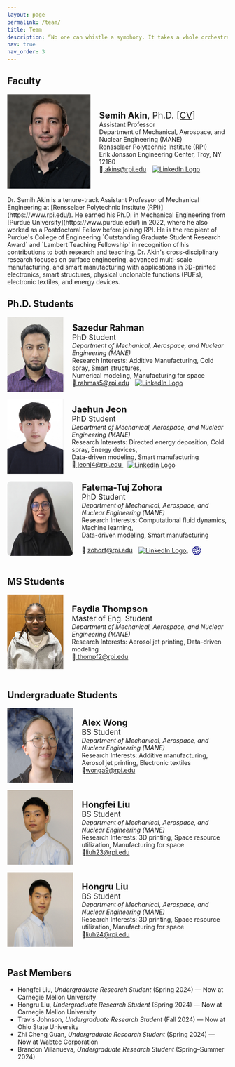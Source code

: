 ```yaml
---
layout: page
permalink: /team/
title: Team
description: “No one can whistle a symphony. It takes a whole orchestra to play it.” - H.E. Luccock -
nav: true
nav_order: 3
---
```


## Faculty

<div style="display: flex; align-items: center;">
    <img src="../assets/img/Akin_Semihhh.webp" width="190" height="215"/>
    <div style="text-align: left; margin-left: 20px;">
        <span style="font-size: 20px;"><b>Semih Akin</b>, Ph.D. <a href="https://semi-lab.github.io/assets\pdf\Semih_Akin_CV.pdf">[CV]</a></span>
        <br>
        Assistant Professor
        <br>
        Department of Mechanical, Aerospace, and Nuclear Engineering (MANE)
        <br>
        Rensselaer Polytechnic Institute (RPI)
        <br>
        Erik Jonsson Engineering Center, Troy, NY 12180
        <br>    
        &#128231;<a href="mailto:akins@rpi.edu" style="margin-right: 10px;"> akins@rpi.edu</a>
        <a href="https://www.linkedin.com/in/semih-akin-4297666b/">
            <img src="https://upload.wikimedia.org/wikipedia/commons/thumb/c/ca/LinkedIn_logo_initials.png/768px-LinkedIn_logo_initials.png" alt="LinkedIn Logo" width="20" height="20">
        </a>    
    </div>
</div>
<br>
 Dr. Semih Akin is a tenure-track Assistant Professor of Mechanical Engineering at [Rensselaer Polytechnic Institute (RPI)](https://www.rpi.edu/). He earned his Ph.D. in Mechanical Engineering from [Purdue University](https://www.purdue.edu/) in 2022, where he also worked as a Postdoctoral Fellow before joining RPI. He is the recipient of Purdue's College of Engineering `Outstanding Graduate Student Research Award` and `Lambert Teaching Fellowship` in recognition of his contributions to both research and teaching. Dr. Akin's cross-disciplinary research focuses on surface engineering, advanced multi-scale manufacturing, and smart manufacturing with applications in 3D-printed electronics, smart structures, physical unclonable functions (PUFs), electronic textiles, and energy devices.  
<br>

## Ph.D. Students

<div style="display: flex; align-items: center;">
    <img src="../assets/img/Rahman.jpg" width="150" height="170"/>
    <div style="text-align: left; margin-left: 20px;">
        <span style="font-size: 20px;"><b>Sazedur Rahman</b></span>
        <br>
        <span style="font-size: 17px;">PhD Student </span>
        <br>
        <i> Department of Mechanical, Aerospace, and Nuclear Engineering (MANE) </i>
        <br>
        Research Interests: Additive Manufacturing, Cold spray, Smart structures, <br> Numerical modeling, Manufacturing for space
        <br>
        &#128231;<a href="mailto:rahmas5@rpi.edu" style="margin-right: 10px;"> rahmas5@rpi.edu</a>
        <a href="https://www.linkedin.com/search/results/all/?fetchDeterministicClustersOnly=true&heroEntityKey=urn%3Ali%3Afsd_profile%3AACoAACWtziEBNf5khdYo15xvCk2lDuHnb_3q9ZE&keywords=sazedur%20rahman&origin=RICH_QUERY_SUGGESTION&position=2&searchId=2c86f559-b62a-45c3-a198-4d2d46c81fcd&sid=XcN&spellCorrectionEnabled=false">
            <img src="https://upload.wikimedia.org/wikipedia/commons/thumb/c/ca/LinkedIn_logo_initials.png/768px-LinkedIn_logo_initials.png" alt="LinkedIn Logo" width="20" height="20">
        </a>    
    </div>
</div>
<br>

<div style="display: flex; align-items: center;">
    <img src="../assets/img/Jaehun.jpg" width="150" height="170"/>
    <div style="text-align: left; margin-left: 20px;">
        <span style="font-size: 20px;"><b>Jaehun Jeon</b></span>
        <br>
        <span style="font-size: 17px;">PhD Student </span>
        <br>
        <i> Department of Mechanical, Aerospace, and Nuclear Engineering (MANE) </i>
        <br>
        Research Interests: Directed energy deposition, Cold spray, Energy devices, <br> Data-driven modeling, Smart manufacturing 
        <br>
        &#128231;<a href="mailto:jeonj4@rpi.edu" style="margin-right: 10px;"> jeonj4@rpi.edu
     </a>   
      <!-- LinkedIn -->
        <a href="https://www.linkedin.com/in/jaehun-jeon-305b55370/" target="_blank" rel="noopener" style="margin-right: 10px;">
            <img src="https://upload.wikimedia.org/wikipedia/commons/thumb/c/ca/LinkedIn_logo_initials.png/768px-LinkedIn_logo_initials.png" 
                 alt="LinkedIn Logo" width="20" height="20" style="vertical-align: middle;">
        </a> 
    </div>
</div>
<br>

<div style="display: flex; align-items: center;">
    <!-- Profile Image -->
    <img src="../assets/img/Fatema.jpg" width="150" height="170" style="border-radius: 8px;"/>
    <!-- Info Section -->
    <div style="text-align: left; margin-left: 20px;">
        <span style="font-size: 20px;"><b>Fatema-Tuj Zohora</b></span>
        <br>
        <span style="font-size: 17px;">PhD Student</span>
        <br>
        <i>Department of Mechanical, Aerospace, and Nuclear Engineering (MANE)</i>
        <br>
        Research Interests: Computational fluid dynamics, Machine learning, 
        <br> Data-driven modeling, Smart manufacturing 
        <br><br>
        <!-- Email -->
        &#128231; 
        <a href="mailto:zohorf@rpi.edu" style="margin-right: 10px;">zohorf@rpi.edu</a>
        <!-- LinkedIn -->
        <a href="https://www.linkedin.com/in/fatema25/" target="_blank" rel="noopener" style="margin-right: 10px;">
            <img src="https://upload.wikimedia.org/wikipedia/commons/thumb/c/ca/LinkedIn_logo_initials.png/768px-LinkedIn_logo_initials.png" 
                 alt="LinkedIn Logo" width="20" height="20" style="vertical-align: middle;">
        </a>
        <!-- Personal Webpage -->
        <a href="https://sites.google.com/view/fatematujzohora?usp=sharing" target="_blank" rel="noopener">
            <img src="../assets/img/globe.png" 
                 alt="Personal Webpage" width="20" height="20" style="vertical-align: middle;">
        </a>
    </div>
</div>
<br>

## MS Students

<div style="display: flex; align-items: center;">
    <img src="../assets/img/Faydia_.jpg" width="150" height="170"/>
    <div style="text-align: left; margin-left: 20px;">
        <span style="font-size: 20px;"><b>Faydia Thompson</b></span>
        <br>
        <span style="font-size: 17px;">Master of Eng. Student </span>
        <br>
        <i> Department of Mechanical, Aerospace, and Nuclear Engineering (MANE) </i>
        <br>
        Research Interests: Aerosol jet printing, Data-driven modeling
        <br>
        &#128231;<a href="mailto:thompf2@rpi.edu" style="margin-right: 10px;"> thompf2@rpi.edu
     </a>    
    </div>
</div>
<br>

## Undergraduate Students

<!-- Profile Card for Zhi Cheng Guan -->
<!--<div style="display: flex; align-items: center; flex-wrap: wrap;">
    <img src="../assets/img/ZhiGuan.png" width="170" height="170" style="margin-right: 20px;">
    <div style="text-align: left;">
        <span style="font-size: 20px;"><b>Zhi Cheng Guan</b></span><br>
        <span style="font-size: 17px;">BS Student</span><br>
        <i>Department of Mechanical, Aerospace, and Nuclear Engineering (MANE)</i><br>
        Research Interests: Additive manufacturing, aerosol printing<br>
        &#128231;<a href="mailto:guanz2@rpi.edu" style="margin-right: 10px;">guanz2@rpi.edu</a>
        <a href="https://www.linkedin.com/in/zhiguan">
            <img src="https://upload.wikimedia.org/wikipedia/commons/thumb/c/ca/LinkedIn_logo_initials.png/768px-LinkedIn_logo_initials.png" alt="LinkedIn Logo" width="20" height="20">
        </a> 
    </div>
</div>  -->


<div style="display: flex; align-items: center;">
    <img src="../assets/img/Alex.png" width="150" height="170"/>
    <div style="text-align: left; margin-left: 20px;">
        <span style="font-size: 20px;"><b>Alex Wong</b></span>
        <br>
        <span style="font-size: 17px;">BS Student </span>
        <br>
        <i> Department of Mechanical, Aerospace, and Nuclear Engineering (MANE) </i>
        <br>
        Research Interests: Additive manufacturing, Aerosol jet printing, Electronic textiles 
        <br>
        &#128231;<a href="mailto:wonga9@rpi.edu" style="margin-right: 10px;">wonga9@rpi.edu</a>       
    </div>
</div>
<br>

<div style="display: flex; align-items: center;">
    <img src="../assets/img/Hongfei.png" width="150" height="170"/>
    <div style="text-align: left; margin-left: 20px;">
        <span style="font-size: 20px;"><b>Hongfei Liu
</b></span>
        <br>
        <span style="font-size: 17px;">BS Student </span>
        <br>
        <i> Department of Mechanical, Aerospace, and Nuclear Engineering (MANE) </i>
        <br>
        Research Interests: 3D printing, Space resource utilization, Manufacturing for space
        <br>
       &#128231;<a href="mailto:liuh23@rpi.edu" style="margin-right: 10px;">liuh23@rpi.edu</a>         
    </div>
</div>
<br>

<div style="display: flex; align-items: center;">
    <img src="../assets/img/Hongru.jpg" width="150" height="170"/>
    <div style="text-align: left; margin-left: 20px;">
        <span style="font-size: 20px;"><b>Hongru Liu
</b></span>
        <br>
        <span style="font-size: 17px;">BS Student </span>
        <br>
        <i> Department of Mechanical, Aerospace, and Nuclear Engineering (MANE) </i>
        <br>
        Research Interests: 3D printing, Space resource utilization, Manufacturing for space
        <br>
       &#128231;<a href="mailto:liuh24@rpi.edu" style="margin-right: 10px;">liuh24@rpi.edu</a>         
     </div>
</div>
<br>
<!-- <div style="display: flex; align-items: center; flex-wrap: wrap;">
    <img src="../assets/img/Brandon.jpg" width="150" height="170" style="margin-right: 20px;">
    <div style="text-align: left;">
        <span style="font-size: 20px;"><b>Brandon Villanueva
</b></span><br>
        <span style="font-size: 17px;">BS Student</span><br>
        <i>Department of Mechanical, Aerospace, and Nuclear Engineering (MANE)</i><br>
        Research Interests: Hybrid manufacturing<br>
        &#128231;<a href="mailto:villab@rpi.edu" style="margin-right: 10px;">villab@rpi.edu</a>
        <a href="https://www.linkedin.com/in/brandon-villanueva-046099263/">
            <img src="https://upload.wikimedia.org/wikipedia/commons/thumb/c/ca/LinkedIn_logo_initials.png/768px-LinkedIn_logo_initials.png" alt="LinkedIn Logo" width="20" height="20">
        </a> 
    </div>
</div>
<br> -->

## Past Members
<body>  
  <ul>
    <li>Hongfei Liu, <i>Undergraduate Research Student</i> (Spring 2024) — Now at Carnegie Mellon University</li>
    <li>Hongru Liu, <i>Undergraduate Research Student</i> (Spring 2024) — Now at Carnegie Mellon University</li>
    <li>Travis Johnson, <i>Undergraduate Research Student</i> (Fall 2024) — Now at Ohio State University</li>
    <li>Zhi Cheng Guan, <i>Undergraduate Research Student</i> (Spring 2024) — Now at Wabtec Corporation</li>
    <li>Brandon Villanueva, <i>Undergraduate Research Student</i> (Spring–Summer 2024)</li>
  </ul>
</body>

     


